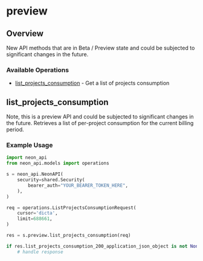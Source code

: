 # preview

## Overview

New API methods that are in Beta / Preview state and could be subjected to significant changes in the future.

### Available Operations

* [list_projects_consumption](#list_projects_consumption) - Get a list of projects consumption

## list_projects_consumption

Note, this is a preview API and could be subjected to significant changes in the future.
Retrieves a list of per-project consumption for the current billing period.


### Example Usage

```python
import neon_api
from neon_api.models import operations

s = neon_api.NeonAPI(
    security=shared.Security(
        bearer_auth="YOUR_BEARER_TOKEN_HERE",
    ),
)

req = operations.ListProjectsConsumptionRequest(
    cursor='dicta',
    limit=688661,
)

res = s.preview.list_projects_consumption(req)

if res.list_projects_consumption_200_application_json_object is not None:
    # handle response
```
